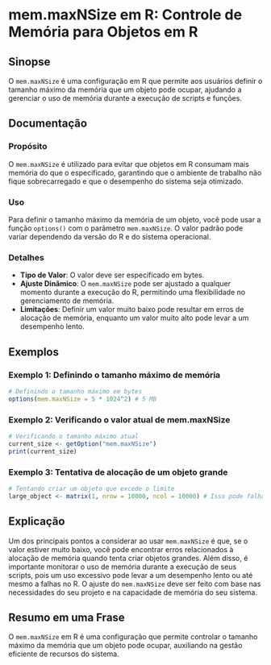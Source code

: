 <!--
Meta Description: # mem.maxNSize em R: Controle de Memória para Objetos em R ## Sinopse O `mem.maxNSize` é uma configuração em R que permite aos usuários definir o tama...
Meta Keywords: memória, mem, maxnsize, que, pode
-->

# mem.maxNSize em R: Controle de Memória para Objetos em R

## Sinopse
O `mem.maxNSize` é uma configuração em R que permite aos usuários definir o tamanho máximo da memória que um objeto pode ocupar, ajudando a gerenciar o uso de memória durante a execução de scripts e funções.

## Documentação
### Propósito
O `mem.maxNSize` é utilizado para evitar que objetos em R consumam mais memória do que o especificado, garantindo que o ambiente de trabalho não fique sobrecarregado e que o desempenho do sistema seja otimizado.

### Uso
Para definir o tamanho máximo da memória de um objeto, você pode usar a função `options()` com o parâmetro `mem.maxNSize`. O valor padrão pode variar dependendo da versão do R e do sistema operacional.

### Detalhes
- **Tipo de Valor**: O valor deve ser especificado em bytes.
- **Ajuste Dinâmico**: O `mem.maxNSize` pode ser ajustado a qualquer momento durante a execução do R, permitindo uma flexibilidade no gerenciamento de memória.
- **Limitações**: Definir um valor muito baixo pode resultar em erros de alocação de memória, enquanto um valor muito alto pode levar a um desempenho lento.

## Exemplos
### Exemplo 1: Definindo o tamanho máximo de memória
```R
# Definindo o tamanho máximo em bytes
options(mem.maxNSize = 5 * 1024^2) # 5 MB
```

### Exemplo 2: Verificando o valor atual de mem.maxNSize
```R
# Verificando o tamanho máximo atual
current_size <- getOption("mem.maxNSize")
print(current_size) 
```

### Exemplo 3: Tentativa de alocação de um objeto grande
```R
# Tentando criar um objeto que excede o limite
large_object <- matrix(1, nrow = 10000, ncol = 10000) # Isso pode falhar se exceder o limite
```

## Explicação
Um dos principais pontos a considerar ao usar `mem.maxNSize` é que, se o valor estiver muito baixo, você pode encontrar erros relacionados à alocação de memória quando tenta criar objetos grandes. Além disso, é importante monitorar o uso de memória durante a execução de seus scripts, pois um uso excessivo pode levar a um desempenho lento ou até mesmo a falhas no R. O ajuste do `mem.maxNSize` deve ser feito com base nas necessidades do seu projeto e na capacidade de memória do seu sistema.

## Resumo em uma Frase
O `mem.maxNSize` em R é uma configuração que permite controlar o tamanho máximo da memória que um objeto pode ocupar, auxiliando na gestão eficiente de recursos do sistema.